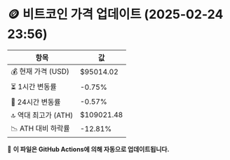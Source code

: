# 🪙 비트코인 가격 업데이트 (2025-02-24 23:56)

| 항목                | 값 |
|--------------------|----------------|
| 💰 현재 가격 (USD) | $95014.02 |
| ⏳ 1시간 변동률    | -0.75% |
| 📆 24시간 변동률   | -0.57% |
| 🔝 역대 최고가 (ATH) | $109021.48 |
| 📉 ATH 대비 하락률 | -12.81% |

🔄 **이 파일은 GitHub Actions에 의해 자동으로 업데이트됩니다.**
